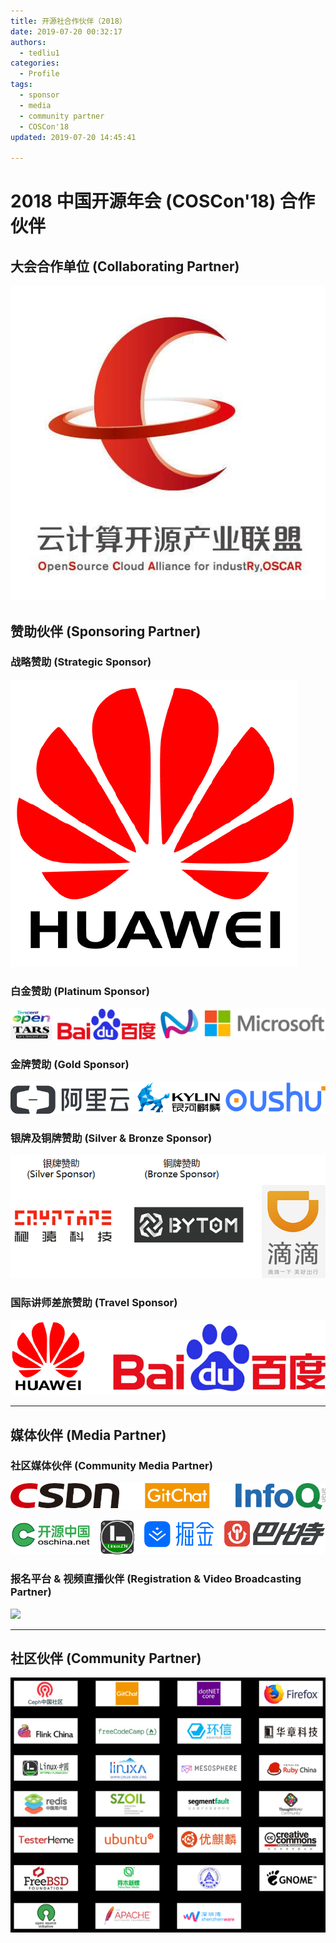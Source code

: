 ```yaml
---
title: 开源社合作伙伴（2018）
date: 2019-07-20 00:32:17
authors:
  - tedliu1
categories:
  - Profile
tags:
  - sponsor
  - media
  - community partner
  - COSCon'18
updated: 2019-07-20 14:45:41

---
```


# 2018 中国开源年会 (COSCon'18) 合作伙伴

  


## 大会合作单位 (Collaborating Partner)

  

 ![](https://raw.githubusercontent.com/kaiyuanshe/Wiki/master/_posts/Profile/partner/w6ifwvnn5y.png)  

   

## 赞助伙伴 (Sponsoring Partner)

  

  

### 战略赞助 (Strategic Sponsor)

  

 ![](https://raw.githubusercontent.com/kaiyuanshe/Wiki/master/_posts/Profile/partner/2fj9z7vn7h8.png)  

   

### 白金赞助 (Platinum Sponsor)

  

 ![](https://raw.githubusercontent.com/kaiyuanshe/Wiki/master/_posts/Profile/partner/3pka9hwongs.png)  

  

### 金牌赞助 (Gold Sponsor)

  

![](https://raw.githubusercontent.com/kaiyuanshe/Wiki/master/_posts/Profile/partner/tyf6va2k34.png)  

   

### 银牌及铜牌赞助 (Silver & Bronze Sponsor)

  

 ![](https://raw.githubusercontent.com/kaiyuanshe/Wiki/master/_posts/Profile/partner/7qido2dtci.png)  

   

### 国际讲师差旅赞助 (Travel Sponsor)

  

 ![](https://raw.githubusercontent.com/kaiyuanshe/Wiki/master/_posts/Profile/partner/1ffh6exsue9.png)  



---


## 媒体伙伴 (Media Partner)

   

### 社区媒体伙伴 (Community Media Partner)

  

 ![](https://raw.githubusercontent.com/kaiyuanshe/Wiki/master/_posts/Profile/partner/2uhfx566bea.png)  

  

 ![](https://raw.githubusercontent.com/kaiyuanshe/Wiki/master/_posts/Profile/partner/9uaya7ypel.png)  

  

### 报名平台 & 视频直播伙伴 (Registration & Video Broadcasting Partner)

  

 ![](https://uploader.shimo.im/f/gQz3VNfJhHEZFfBx.png!thumbnail)

  

---

   

## 社区伙伴 (Community Partner)

  

 ![](https://raw.githubusercontent.com/kaiyuanshe/Wiki/master/_posts/Profile/partner/u0h4rbc1yw.png)
